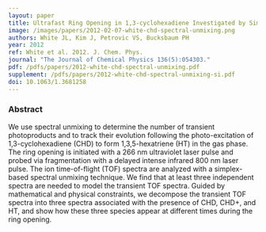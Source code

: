 ```yaml
---
layout: paper
title: Ultrafast Ring Opening in 1,3-cyclohexadiene Investigated by Simplex-Based Spectral Unmixing
image: /images/papers/2012-02-07-white-chd-spectral-unmixing.png 
authors: White JL, Kim J, Petrovic VS, Bucksbaum PH
year: 2012
ref: White et al. 2012. J. Chem. Phys.
journal: "The Journal of Chemical Physics 136(5):054303."
pdf: /pdfs/papers/2012-white-chd-spectral-unmixing.pdf
supplement: /pdfs/papers/2012-white-chd-spectral-unmixing-si.pdf
doi: 10.1063/1.3681258
---
```


### Abstract
We use spectral unmixing to determine the number of transient photoproducts and to track their evolution following the photo-excitation of 1,3-cyclohexadiene (CHD) to form 1,3,5-hexatriene (HT) in the gas phase. The ring opening is initiated with a 266 nm ultraviolet laser pulse and probed via fragmentation with a delayed intense infrared 800 nm laser pulse. The ion time-of-flight (TOF) spectra are analyzed with a simplex-based spectral unmixing technique. We find that at least three independent spectra are needed to model the transient TOF spectra. Guided by mathematical and physical constraints, we decompose the transient TOF spectra into three spectra associated with the presence of CHD, CHD+, and HT, and show how these three species appear at different times during the ring opening.


